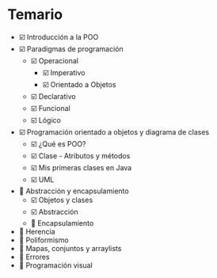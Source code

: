 # Temario
- ☑️ Introducción a la POO
- ☑️ Paradigmas de programación
    - ☑️ Operacional
        - ☑️ Imperativo
        - ☑️ Orientado a Objetos
    - ☑️ Declarativo
     - ☑️ Funcional
     - ☑️ Lógico
- ☑️ Programación orientado a objetos y diagrama de clases
    - ☑️ ¿Qué es POO?
    - ☑️ Clase - Atributos y métodos
    - ☑️ Mis primeras clases en Java
    - ☑️ UML
- 🔲 Abstracción y encapsulamiento
    - ☑️ Objetos y clases
    - ☑️ Abstracción
    - 🔲 Encapsulamiento
- 🔲 Herencia
- 🔲 Poliformismo
- 🔲 Mapas, conjuntos y arraylists
- 🔲 Errores
- 🔲 Programación visual
